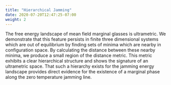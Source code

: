 ```yaml
---
title: "Hierarchical Jamming"
date: 2020-07-20T12:47:25-07:00
weight: 2
---
```


The free energy landscape of mean field marginal glasses is ultrametric. We demonstrate that this feature persists in finite three dimensional systems which are out of equilibrium by finding sets of minima which are nearby in configuration space. By calculating the distance between these nearby minima, we produce a small region of the distance metric. This metric exhibits a clear hierarchical structure and shows the signature of an ultrametric space. That such a hierarchy exists for the jamming energy landscape provides direct evidence for the existence of a marginal phase along the zero temperature jamming line.
